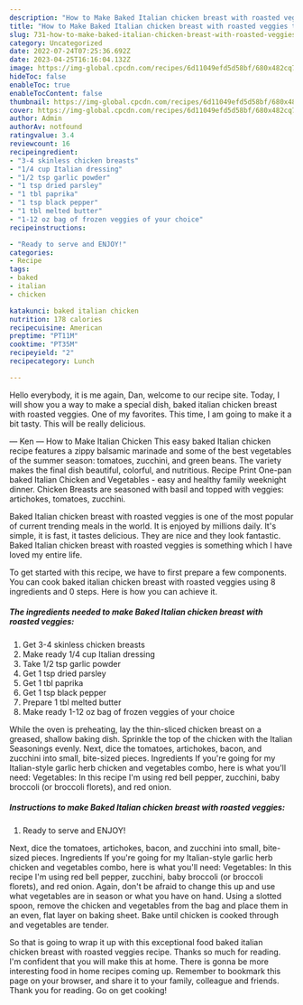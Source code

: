 ```yaml
---
description: "How to Make Baked Italian chicken breast with roasted veggies the Delicious"
title: "How to Make Baked Italian chicken breast with roasted veggies the Delicious"
slug: 731-how-to-make-baked-italian-chicken-breast-with-roasted-veggies-the-delicious
category: Uncategorized
date: 2022-07-24T07:25:36.692Z
date: 2023-04-25T16:16:04.132Z
image: https://img-global.cpcdn.com/recipes/6d11049efd5d58bf/680x482cq70/baked-italian-chicken-breast-with-roasted-veggies-recipe-main-photo.jpg
hideToc: false
enableToc: true
enableTocContent: false
thumbnail: https://img-global.cpcdn.com/recipes/6d11049efd5d58bf/680x482cq70/baked-italian-chicken-breast-with-roasted-veggies-recipe-main-photo.jpg
cover: https://img-global.cpcdn.com/recipes/6d11049efd5d58bf/680x482cq70/baked-italian-chicken-breast-with-roasted-veggies-recipe-main-photo.jpg
author: Admin
authorAv: notfound
ratingvalue: 3.4
reviewcount: 16
recipeingredient:
- "3-4 skinless chicken breasts"
- "1/4 cup Italian dressing"
- "1/2 tsp garlic powder"
- "1 tsp dried parsley"
- "1 tbl paprika"
- "1 tsp black pepper"
- "1 tbl melted butter"
- "1-12 oz bag of frozen veggies of your choice"
recipeinstructions:

- "Ready to serve and ENJOY!"
categories:
- Recipe
tags:
- baked
- italian
- chicken

katakunci: baked italian chicken 
nutrition: 178 calories
recipecuisine: American
preptime: "PT11M"
cooktime: "PT35M"
recipeyield: "2"
recipecategory: Lunch

---
```



Hello everybody, it is me again, Dan, welcome to our recipe site. Today, I will show you a way to make a special dish, baked italian chicken breast with roasted veggies. One of my favorites. This time, I am going to make it a bit tasty. This will be really delicious.

— Ken — How to Make Italian Chicken This easy baked Italian chicken recipe features a zippy balsamic marinade and some of the best vegetables of the summer season: tomatoes, zucchini, and green beans. The variety makes the final dish beautiful, colorful, and nutritious. Recipe Print One-pan baked Italian Chicken and Vegetables - easy and healthy family weeknight dinner. Chicken Breasts are seasoned with basil and topped with veggies: artichokes, tomatoes, zucchini.

Baked Italian chicken breast with roasted veggies is one of the most popular of current trending meals in the world. It is enjoyed by millions daily. It's simple, it is fast, it tastes delicious. They are nice and they look fantastic. Baked Italian chicken breast with roasted veggies is something which I have loved my entire life.


To get started with this recipe, we have to first prepare a few components. You can cook baked italian chicken breast with roasted veggies using 8 ingredients and 0 steps. Here is how you can achieve it.

<!--inarticleads1-->

##### The ingredients needed to make Baked Italian chicken breast with roasted veggies:

1. Get 3-4 skinless chicken breasts
1. Make ready 1/4 cup Italian dressing
1. Take 1/2 tsp garlic powder
1. Get 1 tsp dried parsley
1. Get 1 tbl paprika
1. Get 1 tsp black pepper
1. Prepare 1 tbl melted butter
1. Make ready 1-12 oz bag of frozen veggies of your choice


While the oven is preheating, lay the thin-sliced chicken breast on a greased, shallow baking dish. Sprinkle the top of the chicken with the Italian Seasonings evenly. Next, dice the tomatoes, artichokes, bacon, and zucchini into small, bite-sized pieces. Ingredients If you&#39;re going for my Italian-style garlic herb chicken and vegetables combo, here is what you&#39;ll need: Vegetables: In this recipe I&#39;m using red bell pepper, zucchini, baby broccoli (or broccoli florets), and red onion. 

<!--inarticleads2-->

##### Instructions to make Baked Italian chicken breast with roasted veggies:


1. Ready to serve and ENJOY!

Next, dice the tomatoes, artichokes, bacon, and zucchini into small, bite-sized pieces. Ingredients If you&#39;re going for my Italian-style garlic herb chicken and vegetables combo, here is what you&#39;ll need: Vegetables: In this recipe I&#39;m using red bell pepper, zucchini, baby broccoli (or broccoli florets), and red onion. Again, don&#39;t be afraid to change this up and use what vegetables are in season or what you have on hand. Using a slotted spoon, remove the chicken and vegetables from the bag and place them in an even, flat layer on baking sheet. Bake until chicken is cooked through and vegetables are tender. 

So that is going to wrap it up with this exceptional food baked italian chicken breast with roasted veggies recipe. Thanks so much for reading. I'm confident that you will make this at home. There is gonna be more interesting food in home recipes coming up. Remember to bookmark this page on your browser, and share it to your family, colleague and friends. Thank you for reading. Go on get cooking!
